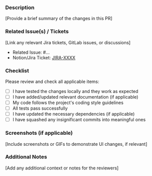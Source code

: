 ### Description

[Provide a brief summary of the changes in this PR]

### Related Issue(s) / Tickets

[Link any relevant Jira tickets, GitLab issues, or discussions]

- Related Issue: #...
- Notion/Jira Ticket: [JIRA-XXXX](link)

### Checklist

Please review and check all applicable items:

- [ ] I have tested the changes locally and they work as expected
- [ ] I have added/updated relevant documentation (if applicable)
- [ ] My code follows the project's coding style guidelines
- [ ] All tests pass successfully
- [ ] I have updated the necessary dependencies (if applicable)
- [ ] I have squashed any insignificant commits into meaningful ones

### Screenshots (if applicable)

[Include screenshots or GIFs to demonstrate UI changes, if relevant]

### Additional Notes

[Add any additional context or notes for the reviewers]
